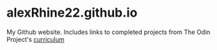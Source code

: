 # alexRhine22.github.io
My Github website.
Includes links to completed projects from The Odin Project's [curriculum](https://www.theodinproject.com/tracks/2)
